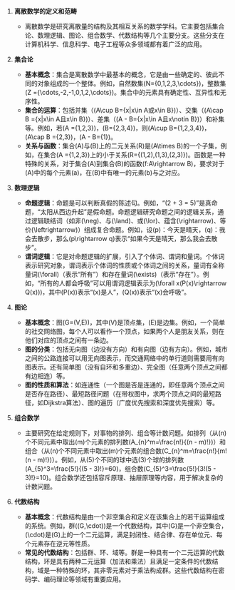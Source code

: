 1. **离散数学的定义和范畴**
   - 离散数学是研究离散量的结构及其相互关系的数学学科。它主要包括集合论、数理逻辑、图论、组合数学、代数结构等几个主要分支。这些分支在计算机科学、信息科学、电子工程等众多领域都有着广泛的应用。

2. **集合论**
   - **基本概念**：集合是离散数学中最基本的概念，它是由一些确定的、彼此不同的对象组成的一个整体。例如，自然数集\(N=\{0,1,2,3,\cdots\}\)，整数集\(Z =\{\cdots,-2,-1,0,1,2,\cdots\}\)。集合中的元素具有确定性、互异性和无序性。
   - **集合的运算**：包括并集（\(A\cup B=\{x|x\in A或x\in B\}\)）、交集（\(A\cap B =\{x|x\in A且x\in B\}\)）、差集（\(A - B=\{x|x\in A且x\notin B\}\)）和补集等。例如，若\(A =\{1,2,3\}\)，\(B=\{2,3,4\}\)，则\(A\cup B=\{1,2,3,4\}\)，\(A\cap B =\{2,3\}\)，\(A - B=\{1\}\)。
   - **关系与函数**：集合\(A\)与\(B\)上的二元关系\(R\)是\(A\times B\)的一个子集，例如，在集合\(A =\{1,2,3\}\)上的小于关系\(R=\{(1,2),(1,3),(2,3)\}\)。函数是一种特殊的关系，对于集合\(A\)到集合\(B\)的函数\(f:A\rightarrow B\)，要求对于\(A\)中的每个元素\(a\)，在\(B\)中有唯一的元素\(b\)与之对应。

3. **数理逻辑**
   - **命题逻辑**：命题是可以判断真假的陈述句。例如，“\(2 + 3 = 5\)”是真命题，“太阳从西边升起”是假命题。命题逻辑研究命题之间的逻辑关系，通过逻辑联结词（如非\(\neg\)、与\(\land\)、或\(\lor\)、蕴含\(\rightarrow\)、等价\(\leftrightarrow\)）组成复合命题。例如，设\(p\)：今天是晴天，\(q\)：我会去散步，那么\(p\rightarrow q\)表示“如果今天是晴天，那么我会去散步”。
   - **谓词逻辑**：它是对命题逻辑的扩展，引入了个体词、谓词和量词。个体词表示研究对象，谓词表示个体词的性质或个体词之间的关系，量词有全称量词\(\forall\)（表示“所有”）和存在量词\(\exists\)（表示“存在”）。例如，“所有的人都会呼吸”可以用谓词逻辑表示为\(\forall x(P(x)\rightarrow Q(x))\)，其中\(P(x)\)表示“\(x\)是人”，\(Q(x)\)表示“\(x\)会呼吸”。

4. **图论**
   - **基本概念**：图\(G=(V,E)\)，其中\(V\)是顶点集，\(E\)是边集。例如，一个简单的社交网络图，每个人可以看作一个顶点，如果两个人是朋友关系，则在他们对应的顶点之间有一条边。
   - **图的分类**：包括无向图（边没有方向）和有向图（边有方向）。例如，城市之间的公路连接可以用无向图表示，而交通网络中的单行道则需要用有向图表示。还有简单图（没有自环和多重边）、完全图（任意两个顶点之间都有边相连）等。
   - **图的性质和算法**：如连通性（一个图是否是连通的，即任意两个顶点之间是否存在路径）、最短路径问题（在带权图中，求两个顶点之间的最短路径，如Dijkstra算法）、图的遍历（广度优先搜索和深度优先搜索）等。

5. **组合数学**
   - 主要研究在给定规则下，对事物的排列、组合等计数问题。如排列（从\(n\)个不同元素中取出\(m\)个元素的排列数\(A_{n}^m=\frac{n!}{(n - m)!}\)）和组合（从\(n\)个不同元素中取出\(m\)个元素的组合数\(C_{n}^m=\frac{n!}{m!(n - m)!}\)）。例如，从\(5\)个不同的球中选\(3\)个球的排列数\(A_{5}^3=\frac{5!}{(5 - 3)!}=60\)，组合数\(C_{5}^3=\frac{5!}{3!(5 - 3)!}=10\)。组合数学还包括容斥原理、抽屉原理等内容，用于解决复杂的计数问题。

6. **代数结构**
   - **基本概念**：代数结构是由一个非空集合和定义在该集合上的若干运算组成的系统。例如，群\((G,\cdot)\)是一个代数结构，其中\(G\)是一个非空集合，\(\cdot\)是\(G\)上的一个二元运算，满足封闭性、结合律、存在单位元、每个元素存在逆元等性质。
   - **常见的代数结构**：包括群、环、域等。群是一种具有一个二元运算的代数结构，环是具有两种二元运算（加法和乘法）且满足一定条件的代数结构，域是一种特殊的环，其非零元素对于乘法构成群。这些代数结构在密码学、编码理论等领域有重要应用。